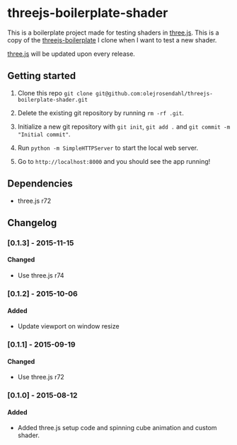 # threejs-boilerplate-shader

This is a boilerplate project made for testing shaders in
[three.js](https://github.com/mrdoob/three.js). This is a copy of the
[threejs-boilerplate](https://github.com/olejrosendahl/threejs-boilerplate) I clone when I want to test a new shader.

[three.js](https://github.com/mrdoob/three.js) will be updated upon
every release.

## Getting started

1. Clone this repo `git clone git@github.com:olejrosendahl/threejs-boilerplate-shader.git`

2. Delete the existing git repository by running `rm -rf .git`.

3. Initialize a new git repository with `git init`, `git add .` and `git commit -m "Initial commit"`.

4. Run `python -m SimpleHTTPServer` to start the local web server.

5. Go to `http://localhost:8000` and you should see the app running!

## Dependencies

- three.js r72

## Changelog

### [0.1.3] - 2015-11-15
#### Changed
- Use three.js r74

### [0.1.2] - 2015-10-06
#### Added
- Update viewport on window resize

### [0.1.1] - 2015-09-19
#### Changed
- Use three.js r72

### [0.1.0] - 2015-08-12
#### Added
- Added three.js setup code and spinning cube animation and custom
  shader.
